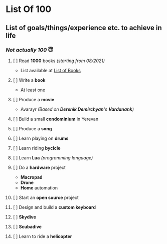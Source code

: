 # List Of 100

## List of goals/things/experience etc. to achieve in life

### *Not actually 100* 😇

   1. [ ] Read **1000** books *(starting from 08/2021)*
      - List available at [List of Books](./listbooks.md)

   2. [ ] Write a **book**
      - At least one

   3. [ ] Produce a **movie**
      - Avarayr *(Based on **Derenik Demirchyan**'s **Vardanank**)*

   4. [ ] Build a small **condominium** in Yerevan

   5. [ ] Produce a **song**

   6. [ ] Learn playing on **drums**

   7. [ ] Learn riding **bycicle**

   8. [ ] Learn **Lua** *(programming language)*

   9. [ ] Do a **hardware** project
      - **Macropad**
      - **Drone**
      - **Home** automation

   10. [ ] Start an **open source** project

   11. [ ] Design and build a **custom keyboard**

   12. [ ] **Skydive**

   13. [ ] **Scubadive**

   14. [ ] Learn to ride a **helicopter**
